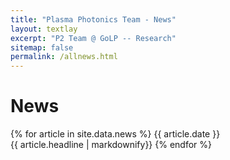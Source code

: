 ```yaml
---
title: "Plasma Photonics Team - News"
layout: textlay
excerpt: "P2 Team @ GoLP -- Research"
sitemap: false
permalink: /allnews.html
---
```


# News

{% for article in site.data.news %}
{{ article.date }} <br> {{ article.headline | markdownify}}
{% endfor %}
